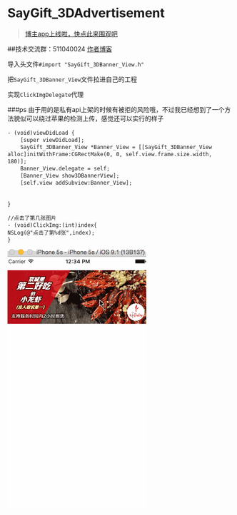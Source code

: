 # SayGift_3DAdvertisement

> [博主app上线啦，快点此来围观吧](https://itunes.apple.com/us/app/it-blog-zi-xueios-kai-fa-jin/id1067787090?l=zh&ls=1&mt=8)<br>


##技术交流群：511040024
[作者博客](http://allluckly.cn/)

导入头文件`#import "SayGift_3DBanner_View.h"`

把`SayGift_3DBanner_View`文件拉进自己的工程

实现`ClickImgDelegate`代理

###ps
    由于用的是私有api上架的时候有被拒的风险哦，不过我已经想到了一个方法貌似可以绕过苹果的检测上传，感觉还可以实行的样子

```    
- (void)viewDidLoad {
    [super viewDidLoad];
    SayGift_3DBanner_View *Banner_View = [[SayGift_3DBanner_View alloc]initWithFrame:CGRectMake(0, 0, self.view.frame.size.width, 180)];
    Banner_View.delegate = self;
    [Banner_View show3DBannerView];
    [self.view addSubview:Banner_View];


}
 ```

```
//点击了第几张图片
- (void)ClickImg:(int)index{
NSLog(@"点击了第%d张",index);
}
```
 
 ![(SayGift_3DAdvertisement)](https://github.com/AllLuckly/SayGift_3DAdvertisement/blob/master/3D.gif?raw=true)
